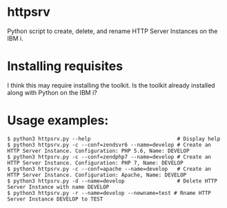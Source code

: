 # httpsrv 

Python script to create, delete, and rename HTTP Server Instances on the IBM i. 

# Installing requisites

I think this may require installing the toolkit. Is the toolkit already installed along
with Python on the IBM i?

# Usage examples:  

```commandline
$ python3 httpsrv.py --help                            # Display help
$ python3 httpsrv.py -c --conf=zendsvr6 --name=develop # Create an HTTP Server Instance. Configuration: PHP 5.6, Name: DEVELOP
$ python3 httpsrv.py -c --conf=zendphp7 --name=develop # Create an HTTP Server Instance. Configuration: PHP 7, Name: DEVELOP
$ python3 httpsrv.py -c --conf=apache --name=develop   # Create an HTTP Server Instance. Configuration: Apache, Name: DEVELOP
$ python3 httpsrv.py -d --name=develop                 # Delete HTTP Server Instance with name DEVELOP
$ python3 httpsrv.py -r --name=develop --newname=test # Rname HTTP Server Instance DEVELOP to TEST
```
